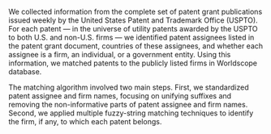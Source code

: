 We collected information from the complete set of patent grant publications issued weekly by the United States Patent and Trademark Office (USPTO). For each patent — in the universe of utility patents awarded by the USPTO to both U.S. and non-U.S. firms — we identified patent assignees listed in the patent grant document, countries of these assignees, and whether each assignee is a firm, an individual, or a government entity. Using this information, we matched patents to the publicly listed firms in Worldscope database.

The matching algorithm involved two main steps. First, we standardized patent assignee and firm names, focusing on unifying suffixes and removing the non-informative parts of patent assignee and firm names. Second, we applied multiple fuzzy-string matching techniques to identify the firm, if any, to which each patent belongs.
